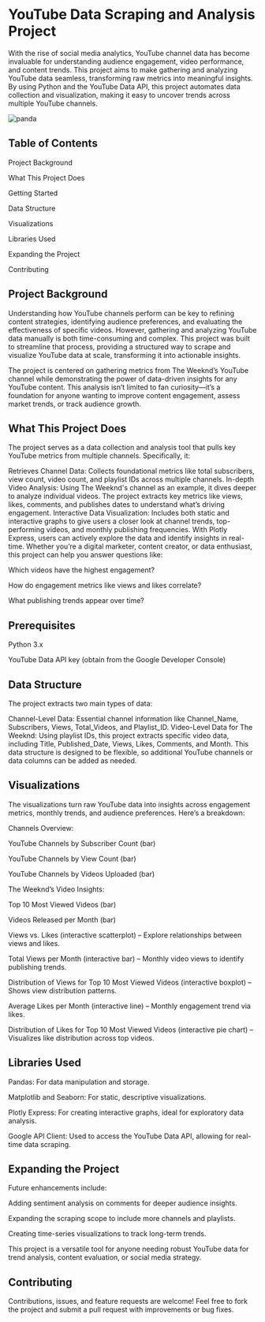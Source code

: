 # YouTube Data Scraping and Analysis Project

With the rise of social media analytics, YouTube channel data has become invaluable for understanding audience engagement, video performance, and content trends. This project aims to make gathering and analyzing YouTube data seamless, transforming raw metrics into meaningful insights. By using Python and the YouTube Data API, this project automates data collection and visualization, making it easy to uncover trends across multiple YouTube channels.

![panda](https://github.com/user-attachments/assets/11e49cb0-f83a-400c-9359-d01fea4fbaee)

## Table of Contents

Project Background

What This Project Does

Getting Started

Data Structure

Visualizations

Libraries Used

Expanding the Project

Contributing

## Project Background

Understanding how YouTube channels perform can be key to refining content strategies, identifying audience preferences, and evaluating the effectiveness of specific videos. However, gathering and analyzing YouTube data manually is both time-consuming and complex. This project was built to streamline that process, providing a structured way to scrape and visualize YouTube data at scale, transforming it into actionable insights.

The project is centered on gathering metrics from The Weeknd’s YouTube channel while demonstrating the power of data-driven insights for any YouTube content. This analysis isn’t limited to fan curiosity—it’s a foundation for anyone wanting to improve content engagement, assess market trends, or track audience growth.

## What This Project Does

The project serves as a data collection and analysis tool that pulls key YouTube metrics from multiple channels. Specifically, it:

Retrieves Channel Data: Collects foundational metrics like total subscribers, view count, video count, and playlist IDs across multiple channels.
In-depth Video Analysis: Using The Weeknd's channel as an example, it dives deeper to analyze individual videos. The project extracts key metrics like views, likes, comments, and publishes dates to understand what’s driving engagement.
Interactive Data Visualization: Includes both static and interactive graphs to give users a closer look at channel trends, top-performing videos, and monthly publishing frequencies. With Plotly Express, users can actively explore the data and identify insights in real-time.
Whether you’re a digital marketer, content creator, or data enthusiast, this project can help you answer questions like:

Which videos have the highest engagement?

How do engagement metrics like views and likes correlate?

What publishing trends appear over time?

## Prerequisites

Python 3.x

YouTube Data API key (obtain from the Google Developer Console)

## Data Structure
The project extracts two main types of data:

Channel-Level Data: Essential channel information like Channel_Name, Subscribers, Views, Total_Videos, and Playlist_ID.
Video-Level Data for The Weeknd: Using playlist IDs, this project extracts specific video data, including Title, Published_Date, Views, Likes, Comments, and Month.
This data structure is designed to be flexible, so additional YouTube channels or data columns can be added as needed.

## Visualizations
The visualizations turn raw YouTube data into insights across engagement metrics, monthly trends, and audience preferences. Here’s a breakdown:

Channels Overview:

YouTube Channels by Subscriber Count (bar)

YouTube Channels by View Count (bar)

YouTube Channels by Videos Uploaded (bar)

The Weeknd’s Video Insights:

Top 10 Most Viewed Videos (bar)

Videos Released per Month (bar)

Views vs. Likes (interactive scatterplot) – Explore relationships between views and likes.

Total Views per Month (interactive bar) – Monthly video views to identify publishing trends.

Distribution of Views for Top 10 Most Viewed Videos (interactive boxplot) – Shows view distribution patterns.

Average Likes per Month (interactive line) – Monthly engagement trend via likes.

Distribution of Likes for Top 10 Most Viewed Videos (interactive pie chart) – Visualizes like distribution across top videos.

## Libraries Used

Pandas: For data manipulation and storage.

Matplotlib and Seaborn: For static, descriptive visualizations.

Plotly Express: For creating interactive graphs, ideal for exploratory data analysis.

Google API Client: Used to access the YouTube Data API, allowing for real-time data scraping.

## Expanding the Project
Future enhancements include:

Adding sentiment analysis on comments for deeper audience insights.

Expanding the scraping scope to include more channels and playlists.

Creating time-series visualizations to track long-term trends.

This project is a versatile tool for anyone needing robust YouTube data for trend analysis, content evaluation, or social media strategy.

## Contributing
Contributions, issues, and feature requests are welcome! Feel free to fork the project and submit a pull request with improvements or bug fixes.
